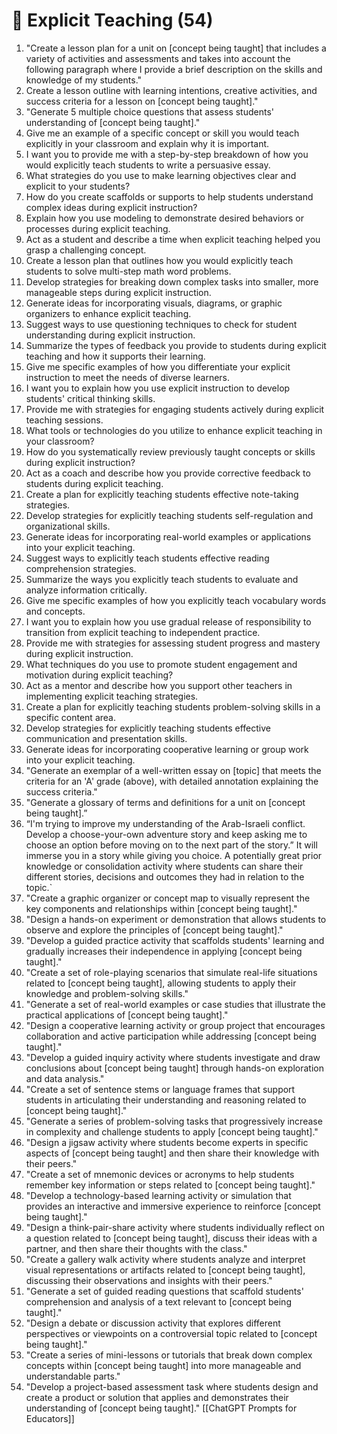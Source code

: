---
---

#  📖 Explicit Teaching (54)

1. "Create a lesson plan for a unit on [concept being taught] that includes a variety of activities and assessments and takes into account the following paragraph where I provide a brief description on the skills and knowledge of my students."
2. Create a lesson outline with learning intentions, creative activities, and success criteria for a lesson on [concept being taught]."
3. "Generate 5 multiple choice questions that assess students' understanding of [concept being taught]."
4. Give me an example of a specific concept or skill you would teach explicitly in your classroom and explain why it is important.
5. I want you to provide me with a step-by-step breakdown of how you would explicitly teach students to write a persuasive essay.
6. What strategies do you use to make learning objectives clear and explicit to your students?
7. How do you create scaffolds or supports to help students understand complex ideas during explicit instruction?
8. Explain how you use modeling to demonstrate desired behaviors or processes during explicit teaching.
9. Act as a student and describe a time when explicit teaching helped you grasp a challenging concept.
10. Create a lesson plan that outlines how you would explicitly teach students to solve multi-step math word problems.
11. Develop strategies for breaking down complex tasks into smaller, more manageable steps during explicit instruction.
12. Generate ideas for incorporating visuals, diagrams, or graphic organizers to enhance explicit teaching.
13. Suggest ways to use questioning techniques to check for student understanding during explicit instruction.
14. Summarize the types of feedback you provide to students during explicit teaching and how it supports their learning.
15. Give me specific examples of how you differentiate your explicit instruction to meet the needs of diverse learners.
16. I want you to explain how you use explicit instruction to develop students' critical thinking skills.
17. Provide me with strategies for engaging students actively during explicit teaching sessions.
18. What tools or technologies do you utilize to enhance explicit teaching in your classroom?
19. How do you systematically review previously taught concepts or skills during explicit instruction?
20. Act as a coach and describe how you provide corrective feedback to students during explicit teaching.
21. Create a plan for explicitly teaching students effective note-taking strategies.
22. Develop strategies for explicitly teaching students self-regulation and organizational skills.
23. Generate ideas for incorporating real-world examples or applications into your explicit teaching.
24. Suggest ways to explicitly teach students effective reading comprehension strategies.
25. Summarize the ways you explicitly teach students to evaluate and analyze information critically.
26. Give me specific examples of how you explicitly teach vocabulary words and concepts.
27. I want you to explain how you use gradual release of responsibility to transition from explicit teaching to independent practice.
28. Provide me with strategies for assessing student progress and mastery during explicit instruction.
29. What techniques do you use to promote student engagement and motivation during explicit teaching?
30. Act as a mentor and describe how you support other teachers in implementing explicit teaching strategies.
31. Create a plan for explicitly teaching students problem-solving skills in a specific content area.
32. Develop strategies for explicitly teaching students effective communication and presentation skills.
33. Generate ideas for incorporating cooperative learning or group work into your explicit teaching.
34. "Generate an exemplar of a well-written essay on [topic] that meets the criteria for an 'A' grade (above), with detailed annotation explaining the success criteria."
35. "Generate a glossary of terms and definitions for a unit on [concept being taught].”
36. “I'm trying to improve my understanding of the Arab-Israeli conflict. Develop a choose-your-own adventure story and keep asking me to choose an option before moving on to the next part of the story.” It will immerse you in a story while giving you choice. A potentially great prior knowledge or consolidation activity where students can share their different stories, decisions and outcomes they had in relation to the topic.`
37. "Create a graphic organizer or concept map to visually represent the key components and relationships within [concept being taught]."
38. "Design a hands-on experiment or demonstration that allows students to observe and explore the principles of [concept being taught]."
39. "Develop a guided practice activity that scaffolds students' learning and gradually increases their independence in applying [concept being taught]."
40. "Create a set of role-playing scenarios that simulate real-life situations related to [concept being taught], allowing students to apply their knowledge and problem-solving skills."
41. "Generate a set of real-world examples or case studies that illustrate the practical applications of [concept being taught]."
42. "Design a cooperative learning activity or group project that encourages collaboration and active participation while addressing [concept being taught]."
43. "Develop a guided inquiry activity where students investigate and draw conclusions about [concept being taught] through hands-on exploration and data analysis."
44. "Create a set of sentence stems or language frames that support students in articulating their understanding and reasoning related to [concept being taught]."
45. "Generate a series of problem-solving tasks that progressively increase in complexity and challenge students to apply [concept being taught]."
46. "Design a jigsaw activity where students become experts in specific aspects of [concept being taught] and then share their knowledge with their peers."
47. "Create a set of mnemonic devices or acronyms to help students remember key information or steps related to [concept being taught]."
48. "Develop a technology-based learning activity or simulation that provides an interactive and immersive experience to reinforce [concept being taught]."
49. "Design a think-pair-share activity where students individually reflect on a question related to [concept being taught], discuss their ideas with a partner, and then share their thoughts with the class."
50. "Create a gallery walk activity where students analyze and interpret visual representations or artifacts related to [concept being taught], discussing their observations and insights with their peers."
51. "Generate a set of guided reading questions that scaffold students' comprehension and analysis of a text relevant to [concept being taught]."
52. "Design a debate or discussion activity that explores different perspectives or viewpoints on a controversial topic related to [concept being taught]."
53. "Create a series of mini-lessons or tutorials that break down complex concepts within [concept being taught] into more manageable and understandable parts."
54. "Develop a project-based assessment task where students design and create a product or solution that applies and demonstrates their understanding of [concept being taught]."
[[ChatGPT Prompts for Educators]]